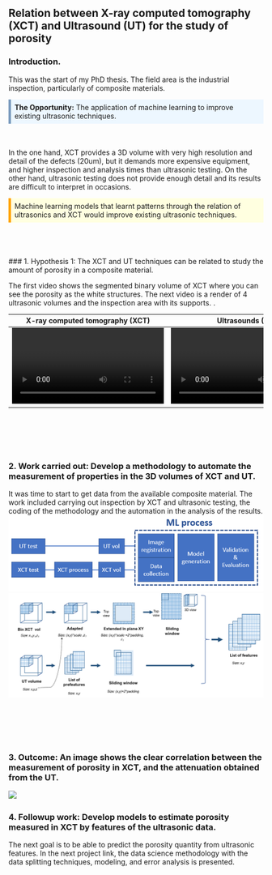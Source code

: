 ## Relation between X-ray computed tomography (XCT) and Ultrasound (UT) for the study of porosity

<!-- **Relation between X-ray computed tomography (XCT) and Ultrasound (UT) for the study of porosity:**  -->
### Introduction. 
This was the start of my PhD thesis. The field area is the industrial inspection, particularly of composite materials.


<div style="background-color: #EDF7FF; border-color: #7C9DBF; border-left: 5px solid #7C9DBF; padding: 0.5em;">    <strong>The Opportunity:</strong> The application of machine learning to improve existing ultrasonic techniques.
</div>
<br/><br/>

 In the one hand, XCT provides a 3D volume with very high resolution and detail of the defects (20um), but it demands more expensive equipment, and higher inspection and  analysis times than ultrasonic testing. On the other hand, ultrasonic testing does not provide enough detail and its results are difficult to interpret in occasions.

<div style="background-color: LightYellow; border-color: LightYellow; border-left: 5px solid Orange; padding: 0.5em;"> Machine learning models that learnt patterns through the relation of ultrasonics and XCT would improve existing ultrasonic techniques.
</div>
<br/><br/>
<br/><br/>
### 1. Hypothesis 1: The XCT and UT techniques can be related to study the amount of porosity in a composite material.

The first video shows the segmented binary volume of XCT where you can see the porosity as the white structures. The next video is a render of 4 ultrasonic volumes and the inspection area with its supports. .

<!-- <video src="images/P1_imgs/mini_video ultrasonidos_confondo.mp4"
       controls="controls"
       style="max-width: 530px;">
</video>
<video src="images/P1_imgs/c4_rendered.mp4"
       controls="controls"
       style="max-width: 530px;">
</video> -->
X-ray computed tomography (XCT)  |  Ultrasounds (UT)
:-------------------------------:|:-------------------------:
<video src="images/P1_imgs/mini_video ultrasonidos_confondo.mp4" controls="controls" style="max-width: 530px;"> </video>                           |  <video src="images/P1_imgs/c4_rendered.mp4" controls="controls" style="max-width: 530px;">

<br/><br/>
<br/><br/>
### 2. Work carried out: Develop a methodology to automate the measurement of properties in the 3D volumes of XCT and UT.

It was time to start to get data from the available composite material. The work included carrying out inspection by XCT and ultrasonic testing, the coding of the methodology and the automation in the analysis of the results.
<img src="images/P1_imgs/Methodology_layout.png?raw=true"/>
<img src="images/P1_imgs/Props_process.png?raw=true"/>

<br/><br/>
<br/><br/>
### 3. Outcome: An image shows the clear correlation between the measurement of porosity in XCT, and the attenuation obtained from the UT.

<img src="images/P1_imgs/img_different_window.png?raw=true"/>

### 4. Followup work: Develop models to estimate porosity measured in XCT by features of the ultrasonic data.

The next goal is to be able to predict the porosity quantity from ultrasonic features. In the next project link, the data science methodology with the data splitting techniques, modeling, and error analysis is presented. 
